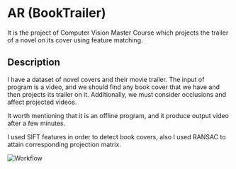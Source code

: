 # AR (BookTrailer)
It is the project of Computer Vision Master Course which projects the trailer of a novel on its cover using feature matching.

## Description
I have a dataset of novel covers and their movie trailer. The input of program is a video, and we should find any book cover that we have and then projects its trailer on it. Additionally, we must consider occlusions and affect projected videos.

It worth mentioning that it is an offline program, and it produce output video after a few minutes.


I used SIFT features in order to detect book covers, also I used RANSAC to attain corresponding projection matrix.

![Workflow](GithubImages/Workflow.png)
